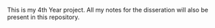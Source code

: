 This is my 4th Year project. All my notes for the disseration will also be present
in this repository.
